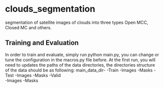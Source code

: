 # clouds_segmentation
segmentation of satellite images of clouds into three types Open MCC, Closed MC and others.


## Training and Evaluation
In order to train and evaluate, simply run python main.py, you can change or tune the configuration in the macros.py file before.
At the first run, you will need to updates the paths of the data directories, the directories structure of the data should be as following:
main_data_dir-
    -Train
        -Images
        -Masks
    -Test
        -Images
        -Masks
    -Valid    
        -Images
        -Masks
    
